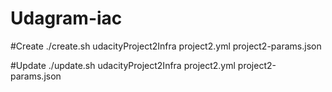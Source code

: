 # Udagram-iac
#Create 
./create.sh udacityProject2Infra project2.yml project2-params.json

#Update 
./update.sh udacityProject2Infra project2.yml project2-params.json
 
